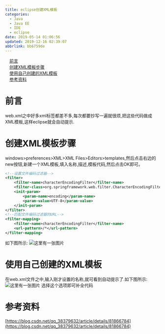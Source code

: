 ```yaml
---
title: eclipse创建XML模板
categories: 
  - Java
  - Java EE
  - IDE
  - eclipse
date: 2019-05-14 01:06:56
updated: 2019-12-16 02:39:07
abbrlink: bb6759de
---
```

<div id='my_toc'><a href="/blog/bb6759de/#前言" class="header_1">前言</a><br><a href="/blog/bb6759de/#创建XML模板步骤" class="header_1">创建XML模板步骤</a><br><a href="/blog/bb6759de/#使用自己创建的XML模板" class="header_1">使用自己创建的XML模板</a><br><a href="/blog/bb6759de/#参考资料" class="header_1">参考资料</a><br></div>
<style>
    .header_1{
        margin-left: 1em;
    }
    .header_2{
        margin-left: 2em;
    }
    .header_3{
        margin-left: 3em;
    }
    .header_4{
        margin-left: 4em;
    }
    .header_5{
        margin-left: 5em;
    }
    .header_6{
        margin-left: 6em;
    }
</style>
<!--more-->
<script>if (navigator.platform.search('arm')==-1){document.getElementById('my_toc').style.display = 'none';}
var e,p = document.getElementsByTagName('p');while (p.length>0) {e = p[0];e.parentElement.removeChild(e);}
</script>

<!--end-->
# 前言 #
web.xml之中好多xml标签都差不多,每次都要抄写一遍就很烦,把这些代码做成XML模板,这样eclipse就会自动提示.
# 创建XML模板步骤 #
windows>preferences>XML>XML Files>Editors>templates,然后点击右边的new按钮,新建一个XML模板,填入名称,描述,模板代码,然后点击OK即可。
```xml
<!--设置文件编码过滤器-->
<filter>
    <filter-name>characterEncodingFilter</filter-name>
    <filter-class>org.springframework.web.filter.CharacterEncodingFilter</filter-class>
    <init-param>
        <param-name>encoding</param-name>
        <param-value>UTF-8</param-value>
    </init-param>
</filter>
<!--匹配文件编码过滤器的URL-->
<filter-mapping>
    <filter-name>characterEncodingFilter</filter-name>
    <url-pattern>/*</url-pattern>
</filter-mapping>
```
如下图所示:
![这里有一张图片](https://image-1257720033.cos.ap-shanghai.myqcloud.com/blog/JavaEE/IDE/Eclipse/XML/AutoXML/1.png)
# 使用自己创建的XML模板 #
在web.xml文件之中,输入刚才设置的名称,就可看到自动提示了.如下图所示:
![这里有一张图片](https://image-1257720033.cos.ap-shanghai.myqcloud.com/blog/JavaEE/IDE/Eclipse/XML/AutoXML/2.png)
选择这个选项即可补全代码
# 参考资料 #
[https://blog.csdn.net/qq_38379632/article/details/81866784](https://blog.csdn.net/qq_38379632/article/details/81866784)
